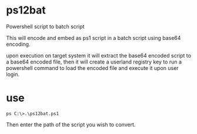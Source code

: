 # ps12bat
Powershell script to batch script

This will encode and embed as ps1 script in a batch script using 
base64 encoding.

upon execution on target system it will extract the base64 encoded 
script to a base64 encoded file, then it will create a userland registry 
key to run a powershell command to load the encoded file and execute it 
upon user login.

# use
```
ps C:\>.\ps12bat.ps1
```
Then enter the path of the script you wish to convert.
